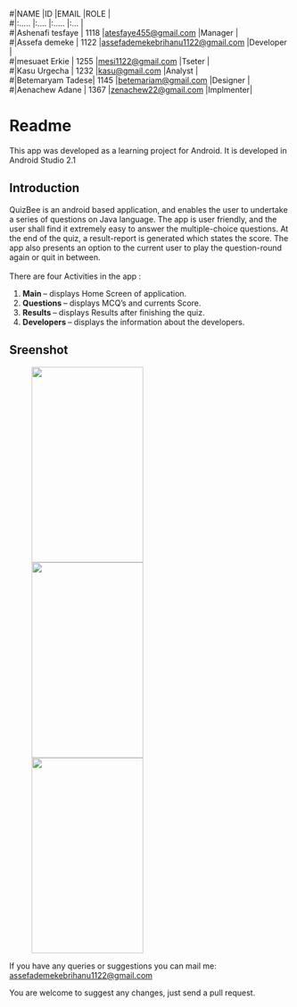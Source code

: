 #|NAME             |ID    |EMAIL                             |ROLE      |<br>
#|:.....           |:.... |:.....                            |:...      |<br>
#|Ashenafi tesfaye | 1118 |atesfaye455@gmail.com             |Manager   |<br>
#|Assefa demeke    | 1122 |assefademekebrihanu1122@gmail.com |Developer |<br>
#|mesuaet Erkie    | 1255 |mesi1122@gmail.com                |Tseter    | <br>
#|Kasu Urgecha     | 1232 |kasu@gmail.com                    |Analyst   |<br>
#|Betemaryam Tadese| 1145 |betemariam@gmail.com              |Designer  |<br>
#|Aenachew Adane   | 1367 |zenachew22@gmail.com              |Implmenter|<br>








# Readme
This app was developed as a learning project for Android. It is developed in Android Studio 2.1<br>

## Introduction
QuizBee is an android based application, and enables the user to undertake a series of questions on Java language. The app is user friendly, and the user shall find it extremely easy to answer the multiple-choice questions. At the end of the quiz, a result-report is generated which states the score. The app also presents an option to the current user to play the question-round again or quit in between.<br>
<br>There are four Activities in the app :<br>
<ol>
<li> <b>Main </b>– displays Home Screen of application.
<li> <b>Questions </b>– displays MCQ’s and currents Score.
<li> <b>Results </b>– displays Results after finishing the quiz.
<li> <b>Developers </b>– displays the information about the developers.</ol>

## Sreenshot

<p id="img_cont">
	<img src="/screenshot/pic1.png" width = "200" height= "350" hspace=40>
	<img src="/screenshot/pic2.png" width = "200" height= "350" hspace=40>
	<img src="/screenshot/pic3.png" width = "200" height= "350" hspace=40>
</p>

If you have any queries or suggestions you can mail me: assefademekebrihanu1122@gmail.com

You are welcome to suggest any changes, just send a pull request.
